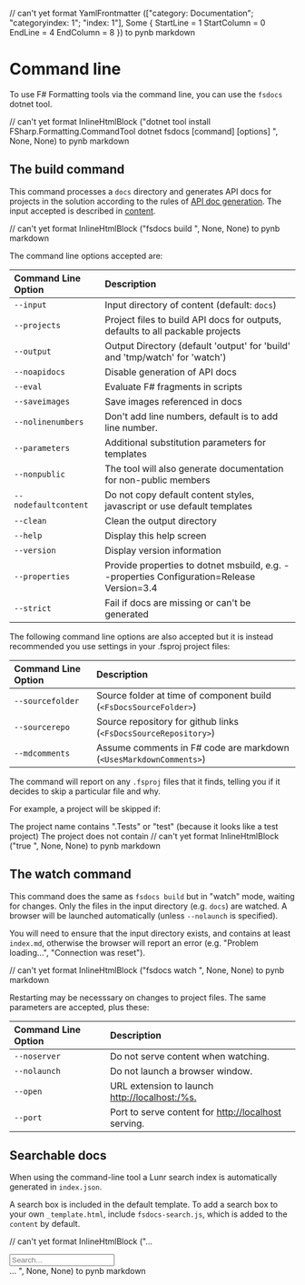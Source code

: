 // can't yet format YamlFrontmatter (["category: Documentation"; "categoryindex: 1"; "index: 1"], Some { StartLine = 1 StartColumn = 0 EndLine = 4 EndColumn = 8 }) to pynb markdown

# Command line

To use F# Formatting tools via the command line, you can use the `fsdocs` dotnet tool.

// can't yet format InlineHtmlBlock ("dotnet tool install FSharp.Formatting.CommandTool
dotnet fsdocs [command] [options]
", None, None) to pynb markdown

## The build command

This command processes a `docs` directory and generates API docs for projects in the solution according to the
rules of [API doc generation](apidocs.html). The input accepted is described in [content](content.html).

// can't yet format InlineHtmlBlock ("fsdocs build
", None, None) to pynb markdown

The command line options accepted are:

Command Line Option | Description
:--- | :---
`--input` | Input directory of content (default: `docs`)
`--projects` | Project files to build API docs for outputs, defaults to all packable projects
`--output` | Output Directory (default 'output' for 'build' and 'tmp/watch' for 'watch')
`--noapidocs` | Disable generation of API docs
`--eval` | Evaluate F# fragments in scripts
`--saveimages` | Save images referenced in docs
`--nolinenumbers` | Don't add line numbers, default is to add line number.
`--parameters` | Additional substitution parameters for templates
`--nonpublic` | The tool will also generate documentation for non-public members
`--nodefaultcontent` | Do not copy default content styles, javascript or use default templates
`--clean` | Clean the output directory
`--help` | Display this help screen
`--version` | Display version information
`--properties` | Provide properties to dotnet msbuild, e.g. --properties Configuration=Release Version=3.4
`--strict` | Fail if docs are missing or can't be generated


The following command line options are also accepted but it is instead recommended you use
settings in your .fsproj project files:

Command Line Option | Description
:--- | :---
`--sourcefolder` | Source folder at time of component build (`<FsDocsSourceFolder>`)
`--sourcerepo` | Source repository for github links (`<FsDocsSourceRepository>`)
`--mdcomments` | Assume comments in F# code are markdown (`<UsesMarkdownComments>`)


The command will report on any `.fsproj` files that it finds, telling you if it decides to skip a particular file and why.

For example, a project will be skipped if:

The project name contains ".Tests" or "test" (because it looks like a test project)
The project does not contain
// can't yet format InlineHtmlBlock ("<GenerateDocumentationFile>true</GenerateDocumentationFile>
", None, None) to pynb markdown
## The watch command

This command does the same as `fsdocs build` but in "watch" mode, waiting for changes. Only the files in the input
directory (e.g. `docs`) are watched. A browser will be launched automatically (unless `--nolaunch` is specified).

You will need to ensure that the input directory exists, and contains at least `index.md`, otherwise the browser will
report an error (e.g. "Problem loading...", "Connection was reset").

// can't yet format InlineHtmlBlock ("fsdocs watch
", None, None) to pynb markdown

Restarting may be necesssary on changes to project files. The same parameters are accepted, plus these:

Command Line Option | Description
:--- | :---
`--noserver` | Do not serve content when watching.
`--nolaunch` | Do not launch a browser window.
`--open` | URL extension to launch [http://localhost:<port>/%s.](http://localhost:<port>/%s.)
`--port` | Port to serve content for [http://localhost](http://localhost) serving.


## Searchable docs

When using the command-line tool a Lunr search index is automatically generated in `index.json`.

A search box is included in the default template.  To add a search box
to your own `_template.html`, include `fsdocs-search.js`, which is added to the `content`
by default.

// can't yet format InlineHtmlBlock ("...
<div id="header">
  <div class="searchbox">
    <label for="search-by">
      <i class="fas fa-search"></i>
    </label>
    <input data-search-input="" id="search-by" type="search" placeholder="Search..." />
    <span data-search-clear="">
      <i class="fas fa-times"></i>
    </span>
  </div>
</div>
...
", None, None) to pynb markdown


